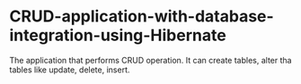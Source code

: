 # CRUD-application-with-database-integration-using-Hibernate
The application that performs CRUD operation.  It can create  tables, alter tha tables like update, delete, insert.
